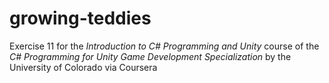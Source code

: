 # growing-teddies
Exercise 11 for the *Introduction to C# Programming and Unity* course of the *C# Programming for Unity Game Development Specialization* by the University of Colorado via Coursera

